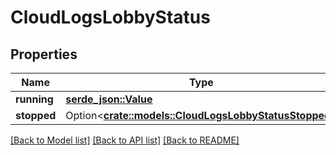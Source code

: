 # CloudLogsLobbyStatus

## Properties

Name | Type | Description | Notes
------------ | ------------- | ------------- | -------------
**running** | [**serde_json::Value**](.md) |  | 
**stopped** | Option<[**crate::models::CloudLogsLobbyStatusStopped**](CloudLogsLobbyStatusStopped.md)> |  | [optional]

[[Back to Model list]](../README.md#documentation-for-models) [[Back to API list]](../README.md#documentation-for-api-endpoints) [[Back to README]](../README.md)


